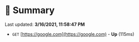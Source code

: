 # 📖 Summary
Last updated: **3/16/2021, 11:58:47 PM**

- `GET` [https://google.com](https://google.com) - **Up** (115ms)
